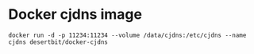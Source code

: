 # Docker cjdns image

```
docker run -d -p 11234:11234 --volume /data/cjdns:/etc/cjdns --name cjdns desertbit/docker-cjdns
```
